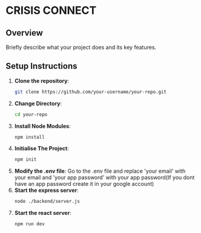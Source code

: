 # CRISIS CONNECT

## Overview

Briefly describe what your project does and its key features.

## Setup Instructions
1. **Clone the repository**:
   ```bash
   git clone https://github.com/your-username/your-repo.git
2. **Change Directory**:
   ```bash
   cd your-repo
3. **Install Node Modules**:
   ```bash
   npm install
4. **Initialise The Project**:
   ```bash
   npm init
5. **Modify the .env file**:
    Go to the .env file and replace 'your email' with your email and 'your app password' with your app password(If you dont have an app password create it in your google account)
6. **Start the express server**:
   ```bash
   node ./backend/server.js
7. **Start the react server**:
   ```bash
   npm run dev
